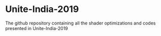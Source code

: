 # Unite-India-2019
The github repository containing all the shader optimizations and codes presented in Unite-India-2019
